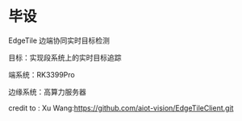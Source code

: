 #  毕设

EdgeTile 边端协同实时目标检测

目标：实现段系统上的实时目标追踪

端系统：RK3399Pro

边缘系统：高算力服务器

credit to : Xu Wang:https://github.com/aiot-vision/EdgeTileClient.git
